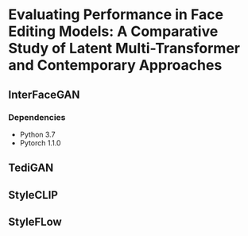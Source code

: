 # Evaluating Performance in Face Editing Models: A Comparative Study of Latent Multi-Transformer and Contemporary Approaches

## InterFaceGAN

### Dependencies

+ Python 3.7
+ Pytorch 1.1.0

## TediGAN

## StyleCLIP

## StyleFLow
